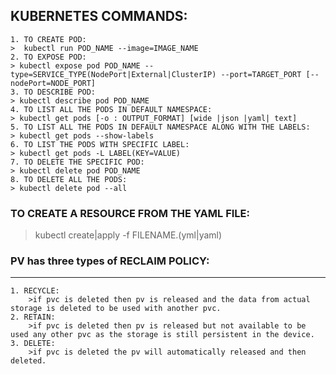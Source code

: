 ## KUBERNETES COMMANDS:

	1. TO CREATE POD:
	>  kubectl run POD_NAME --image=IMAGE_NAME
	2. TO EXPOSE POD:
	> kubectl expose pod POD_NAME --type=SERVICE_TYPE(NodePort|External|ClusterIP) --port=TARGET_PORT [--nodePort=NODE_PORT]
	3. TO DESCRIBE POD:
	> kubectl describe pod POD_NAME 
	4. TO LIST ALL THE PODS IN DEFAULT NAMESPACE:
	> kubectl get pods [-o : OUTPUT_FORMAT] [wide |json |yaml| text]
	5. TO LIST ALL THE PODS IN DEFAULT NAMESPACE ALONG WITH THE LABELS:
	> kubectl get pods --show-labels
	6. TO LIST THE PODS WITH SPECIFIC LABEL:
	> kubectl get pods -L LABEL(KEY=VALUE)
	7. TO DELETE THE SPECIFIC POD:
	> kubectl delete pod POD_NAME
	8. TO DELETE ALL THE PODS:
	> kubectl delete pod --all
        
	
### TO CREATE A RESOURCE FROM THE YAML FILE:
> kubectl create|apply  -f FILENAME.(yml|yaml)


### PV has three types of RECLAIM POLICY:
   -------------------------------------
	1. RECYCLE:
	   	>if pvc is deleted then pv is released and the data from actual storage is deleted to be used with another pvc.
	2. RETAIN: 
	   	>if pvc is deleted then pv is released but not available to be used any other pvc as the storage is still persistent in the device.
	3. DELETE: 
 	   	>if pvc is deleted the pv will automatically released and then deleted.	
